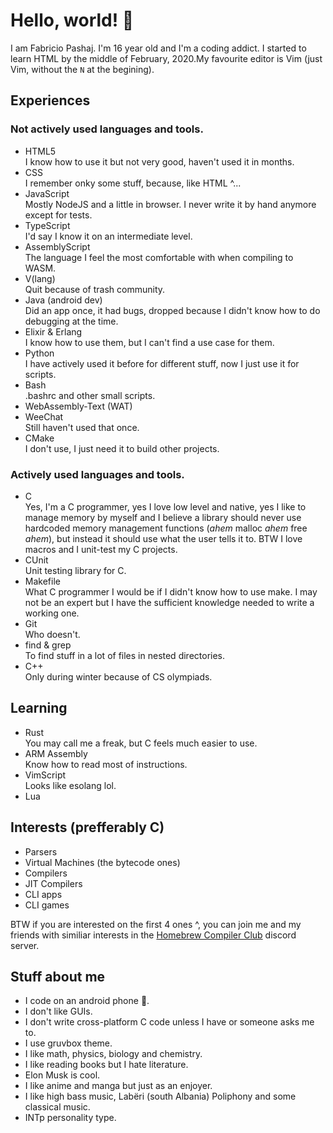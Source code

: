 # Hello, world! 👋
I am Fabricio Pashaj. I'm 16 year old and I'm a coding addict. I started to learn HTML by the middle of February, 2020.My favourite editor is Vim (just Vim, without the `N` at the begining).

## Experiences
### Not actively used languages and tools.
  - HTML5<br />
    I know how to use it but not very good, haven't used it in months.
  - CSS<br />
    I remember onky some stuff, because, like HTML ^...
  - JavaScript<br />
    Mostly NodeJS and a little in browser. I never write it by hand anymore except for tests.
  - TypeScript<br />
    I'd say I know it on an intermediate level.
  - AssemblyScript<br />
    The language I feel the most comfortable with when compiling to WASM.
  - V(lang)<br />
    Quit because of trash community.
  - Java (android dev)<br />
    Did an app once, it had bugs, dropped because I didn't know how to do debugging at the time.
  - Elixir & Erlang<br />
    I know how to use them, but I can't find a use case for them.
  - Python<br />
    I have actively used it before for different stuff, now I just use it for scripts.
  - Bash<br />
    .bashrc and other small scripts.
  - WebAssembly-Text (WAT)<br />
  - WeeChat<br />
    Still haven't used that once.
  - CMake<br />
    I don't use, I just need it to build other projects.
### Actively used languages and tools.
  - C<br />
    Yes, I'm a C programmer, yes I love low level and native, yes I like to manage memory by myself and I believe a library should never use hardcoded memory management functions (*ahem* malloc *ahem* free *ahem*), but instead it should use what the user tells it to. BTW I love macros and I unit-test my C projects.
  - CUnit<br />
    Unit testing library for C.
  - Makefile<br />
    What C programmer I would be if I didn't know how to use make. I may not be an expert but I have the sufficient knowledge needed to write a working one.
  - Git<br />
    Who doesn't.
  - find & grep<br />
    To find stuff in a lot of files in nested directories.
  - C++<br />
    Only during winter because of CS olympiads.

## Learning
  - Rust<br />
    You may call me a freak, but C feels much easier to use.
  - ARM Assembly<br />
    Know how to read most of instructions.
  - VimScript<br />
    Looks like esolang lol.
  - Lua

## Interests (prefferably C)
  - Parsers
  - Virtual Machines (the bytecode ones)
  - Compilers
  - JIT Compilers
  - CLI apps
  - CLI games

BTW if you are interested on the first 4 ones ^, you can join me and my friends with similiar interests in the [Homebrew Compiler Club](https://discord.gg/V9S8vyWQ) discord server.

## Stuff about me
  - I code on an android phone 📱.
  - I don't like GUIs.
  - I don't write cross-platform C code unless I have or someone asks me to.
  - I use gruvbox theme.
  - I like math, physics, biology and chemistry.
  - I like reading books but I hate literature.
  - Elon Musk is cool.
  - I like anime and manga but just as an enjoyer.
  - I like high bass music, Labëri (south Albania) Poliphony and some classical music.
  - INTp personality type.

